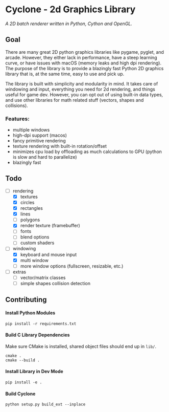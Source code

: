# Cyclone - 2d Graphics Library
_A 2D batch renderer written in Python, Cython and OpenGL._

## Goal
There are many great 2D python graphics libraries like pygame, pyglet, and arcade. However, they either lack in performance, have a steep learning curve, or have issues with macOS (memory leaks and high dpi rendering).
The purpose of the library is to provide a blazingly fast Python 2D graphics library that is, at the same time, easy to use and pick up. 

The library is built with simplicity and modularity in mind. It takes care of windowing and input, everything you need for 2d rendering, and things useful for game dev. However, you can opt out of using built-in data types, and use other libraries for math related stuff (vectors, shapes and collisions).

### Features: 
- multiple windows
- high-dpi support (macos)
- fancy primitive rendering
- texture rendering with built-in rotation/offset
- minimizes cpu load by offloading as much calculations to GPU (python is slow and hard to parallelize)
- blazingly fast

## Todo
- [ ] rendering
  - [x] textures
  - [x] circles
  - [x] rectangles
  - [x] lines
  - [ ] polygons
  - [x] render texture (framebuffer)
  - [ ] fonts
  - [ ] blend options
  - [ ] custom shaders
- [ ] windowing
  - [x] keyboard and mouse input
  - [x] multi window
  - [ ] more window options (fullscreen, resizable, etc.)
- [ ] extras
  - [ ] vector/matrix classes
  - [ ] simple shapes collision detection

## Contributing
#### Install Python Modules
```
pip install -r requirements.txt
```

#### Build C Library Dependencies
Make sure CMake is installed, shared object files should end up in `lib/`.
```
cmake .
cmake --build .
```

#### Install Library in Dev Mode
```
pip install -e .
```

#### Build Cyclone
```
python setup.py build_ext --inplace
```
